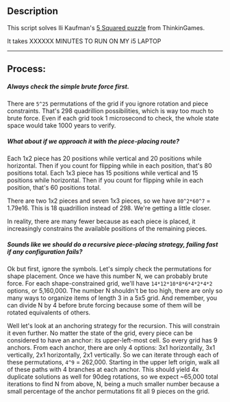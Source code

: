 ## Description

This script solves Ili Kaufman's [5 Squared puzzle](http://thinkingames.com/WorkPages/ProductSingle.aspx?pID=5) from ThinkinGames.

It takes XXXXXX MINUTES TO RUN ON MY i5 LAPTOP

---

## Process:

##### Always check the simple brute force first.

There are `5^25` permutations of the grid if you ignore rotation and piece constraints. That's 298 quadrillion possibilities, which is way too much to brute force. Even if each grid took 1 microsecond to check, the whole state space would take 1000 years to verify.

##### What about if we approach it with the piece-placing route?

Each 1x2 piece has 20 positions while vertical and 20 positions while horizontal. Then if you count for flipping while in each position, that's 80 positions total. Each 1x3 piece has 15 positions while vertical and 15 positions while horizontal. Then if you count for flipping while in each position, that's 60 positions total. 

There are two 1x2 pieces and seven 1x3 pieces, so we have `80^2*60^7` = 1.79e16. This is 18 quadrillion instead of 298. We're getting a little closer.

In reality, there are many fewer because as each piece is placed, it increasingly constrains the available positions of the remaining pieces.

##### Sounds like we should do a recursive piece-placing strategy, failing fast if any configuration fails?

Ok but first, ignore the symbols. Let's simply check the permutations for shape placement. Once we have this number N, we can probably brute force. For each shape-constrained grid, we'll have `14*12*10*8*6*4*2*4*2` options, or 5,160,000. The number N shouldn't be too high, there are only so many ways to organize items of length 3 in a 5x5 grid. And remember, you can divide N by 4 before brute forcing because some of them will be rotated equivalents of others.

Well let's look at an anchoring strategy for the recursion. This will constrain it even further. No matter the state of the grid, every piece can be considered to have an anchor: its upper-left-most cell. So every grid has 9 anchors. From each anchor, there are only 4 options: 3x1 horizontally, 3x1 vertically, 2x1 horizontally, 2x1 vertically. So we can iterate through each of these permutations, `4^9` = 262,000. Starting in the upper left origin, walk all of these paths with 4 branches at each anchor. This should yield 4x duplicate solutions as well for 90deg rotations, so we expect ~65,000 total iterations to find N from above, N, being a much smaller number because a small percentage of the anchor permutations fit all 9 pieces on the grid.
